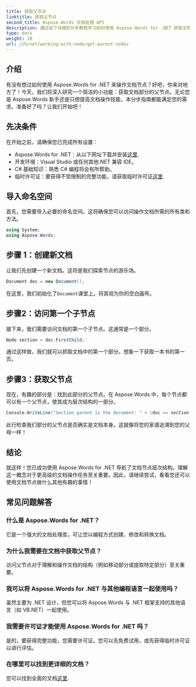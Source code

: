 ```yaml
---
title: 获取父节点
linktitle: 获取父节点
second_title: Aspose.Words 文档处理 API
description: 通过这个详细的分步教程学习如何使用 Aspose.Words for .NET 获取文档部分的父节点。
type: docs
weight: 10
url: /zh/net/working-with-node/get-parent-node/
---
```

## 介绍

有没有想过如何使用 Aspose.Words for .NET 来操作文档节点？好吧，你来对地方了！今天，我们将深入研究一个简洁的小功能：获取文档部分的父节点。无论您是 Aspose.Words 新手还是只想提高文档操作技能，本分步指南都能满足您的需求。准备好了吗？让我们开始吧！

## 先决条件

在开始之前，请确保您已完成所有设置：

-  Aspose.Words for .NET：从以下网址下载并安装[这里](https://releases.aspose.com/words/net/).
- 开发环境：Visual Studio 或任何其他.NET 兼容 IDE。
- C# 基础知识：熟悉 C# 编程将会有所帮助。
- 临时许可证：要获得不受限制的完整功能，请获取临时许可证[这里](https://purchase.aspose.com/temporary-license/).

## 导入命名空间

首先，您需要导入必要的命名空间。这将确保您可以访问操作文档所需的所有类和方法。

```csharp
using System;
using Aspose.Words;
```

## 步骤 1：创建新文档

让我们先创建一个新文档。这将是我们探索节点的游乐场。

```csharp
Document doc = new Document();
```

在这里，我们初始化了`Document`课堂上。将其视为你的空白画布。

## 步骤2：访问第一个子节点

接下来，我们需要访问文档的第一个子节点。这通常是一个部分。

```csharp
Node section = doc.FirstChild;
```

通过这样做，我们就可以抓取文档中的第一个部分。想象一下获取一本书的第一页。

## 步骤3：获取父节点

现在，有趣的部分是：找到此部分的父节点。在 Aspose.Words 中，每个节点都可以有一个父节点，使其成为层次结构的一部分。

```csharp
Console.WriteLine("Section parent is the document: " + (doc == section.ParentNode));
```

此行检查我们部分的父节点是否确实是文档本身。这就像将您的家谱追溯到您的父母一样！

## 结论

就这样！您已成功使用 Aspose.Words for .NET 导航了文档节点层次结构。理解这一概念对于更高级的文档操作任务至关重要。因此，请继续尝试，看看您还可以使用文档节点做什么其他有趣的事情！

## 常见问题解答

### 什么是 Aspose.Words for .NET？
它是一个强大的文档处理库，可让您以编程方式创建、修改和转换文档。

### 为什么我需要在文档中获取父节点？
访问父节点对于理解和操作文档的结构（例如移动部分或提取特定部分）至关重要。

### 我可以将 Aspose.Words for .NET 与其他编程语言一起使用吗？
虽然主要为 .NET 设计，但您可以将 Aspose.Words 与 .NET 框架支持的其他语言（如 VB.NET）一起使用。

### 我需要许可证才能使用 Aspose.Words for .NET 吗？
是的，要获得完整功能，您需要许可证。您可以先免费试用，或先获得临时许可证以进行评估。

### 在哪里可以找到更详细的文档？
您可以找到全面的文档[这里](https://reference.aspose.com/words/net/).